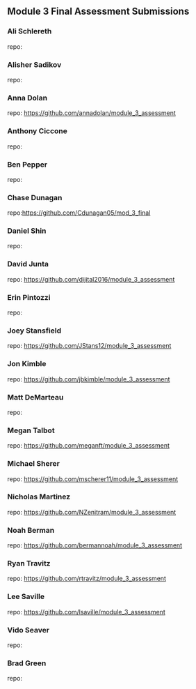 ## Module 3 Final Assessment Submissions

### Ali Schlereth
repo:

### Alisher Sadikov
repo:

### Anna Dolan
repo: https://github.com/annadolan/module_3_assessment

### Anthony Ciccone
repo:

### Ben Pepper
repo:

### Chase Dunagan
repo:https://github.com/Cdunagan05/mod_3_final

### Daniel Shin
repo:

### David Junta
repo: https://github.com/dijital2016/module_3_assessment

### Erin Pintozzi
repo:

### Joey Stansfield
repo: https://github.com/JStans12/module_3_assessment

### Jon Kimble
repo: https://github.com/jbkimble/module_3_assessment

### Matt DeMarteau
repo:

### Megan Talbot
repo: https://github.com/meganft/module_3_assessment

### Michael Sherer
repo: https://github.com/mscherer11/module_3_assessment

### Nicholas Martinez
repo: https://github.com/NZenitram/module_3_assessment

### Noah Berman
repo: https://github.com/bermannoah/module_3_assessment

### Ryan Travitz
repo: https://github.com/rtravitz/module_3_assessment

### Lee Saville
repo: https://github.com/lsaville/module_3_assessment

### Vido Seaver
repo:

### Brad Green
repo:
